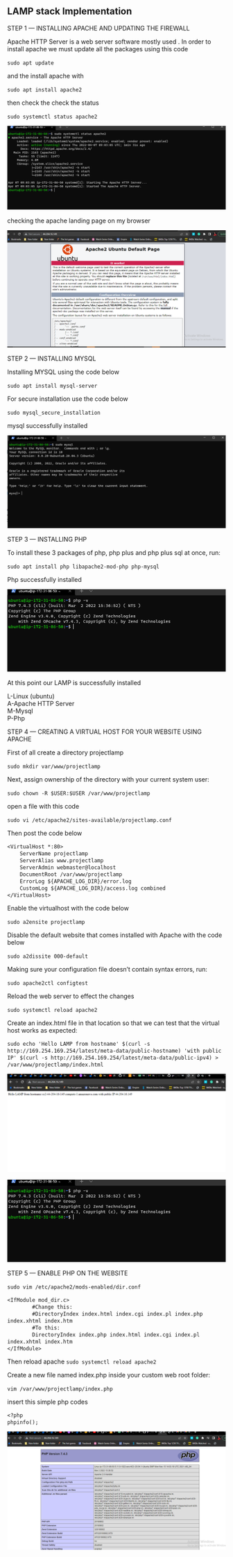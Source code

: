 ## LAMP stack Implementation
STEP 1 — INSTALLING APACHE AND UPDATING THE FIREWALL 

Apache HTTP Server is a web server software mostly used .
In order to install apache we must update all the packages using this code 

`sudo apt update`  

and the install apache with

`sudo apt install apache2`

then check the check the status

`sudo systemctl status apache2`

![Apache Status](./images/Apache_status.PNG)

checking the apache landing page on my browser

![Apache landing page](./images/Landing_page.PNG)


STEP 2 — INSTALLING MYSQL

 Installing MYSQL using the code below 

`sudo apt install mysql-server`

For secure installation use the code below

`sudo mysql_secure_installation`

mysql successfully installed

![mysql](./images/Mysql_installed.PNG)


STEP 3 — INSTALLING PHP

To install these 3 packages of  php, php plus and php plus sql at once, run:

`sudo apt install php libapache2-mod-php php-mysql`

Php successfully installed

![](./images/php_installed.PNG)

At this point our LAMP is successfully installed

L-Linux (ubuntu)  
A-Apache HTTP Server  
M-Mysql  
P-Php


STEP 4 — CREATING A VIRTUAL HOST FOR YOUR WEBSITE USING APACHE

First of all create a directory projectlamp

`sudo mkdir var/www/projectlamp`

Next, assign ownership of the directory with your current system user:

 `sudo chown -R $USER:$USER /var/www/projectlamp`

 open a file with this code 

`sudo vi /etc/apache2/sites-available/projectlamp.conf`

Then post the code below 

```
<VirtualHost *:80>
    ServerName projectlamp
    ServerAlias www.projectlamp 
    ServerAdmin webmaster@localhost
    DocumentRoot /var/www/projectlamp
    ErrorLog ${APACHE_LOG_DIR}/error.log
    CustomLog ${APACHE_LOG_DIR}/access.log combined
</VirtualHost> 
```

Enable the virtualhost with the code below

`sudo a2ensite projectlamp`

Disable the default website that comes installed with Apache with the code below

`sudo a2dissite 000-default`

Making sure your configuration file doesn’t contain syntax errors, run:

`sudo apache2ctl configtest`

Reload the web server  to effect the changes 

`sudo systemctl reload apache2`

Create an index.html file in that location so that we can test that the virtual host works as expected:
```
sudo echo 'Hello LAMP from hostname' $(curl -s http://169.254.169.254/latest/meta-data/public-hostname) 'with public IP' $(curl -s http://169.254.169.254/latest/meta-data/public-ipv4) > /var/www/projectlamp/index.html
```

![display after replacing the landing page with index.html page](./images/LAMP.PNG)

![php successfully installed](./images/php_installed.PNG)


STEP 5 — ENABLE PHP ON THE WEBSITE


`sudo vim /etc/apache2/mods-enabled/dir.conf`

```
<IfModule mod_dir.c>
        #Change this:
        #DirectoryIndex index.html index.cgi index.pl index.php index.xhtml index.htm
        #To this:
        DirectoryIndex index.php index.html index.cgi index.pl index.xhtml index.htm
</IfModule>
```
Then reload apache  `sudo systemctl reload apache2`

Create a new file named index.php inside your custom web root folder:

`vim /var/www/projectlamp/index.php`

insert this simple php codes
```
<?php
phpinfo();
```
![php page displayed](./images/php.PNG)







